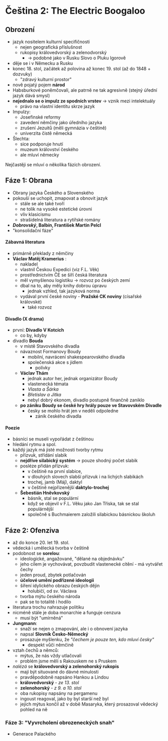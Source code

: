 #  Čeština 2: The Electric Boogaloo

## Obrození
* jazyk nositelem kulturní specifičnosti
  * nejen geografická příslušnost
  * rukopisy královedvorský a zelenodvorský
    * -> podobné jako v Rusku Slovo o Pluku Igorově
* děje se i v Německu a Rusku
* konec 18. stol, začátek až polovina až konec 19. stol (až do 1848 + dozvuky)
  * "zdravý kulturní prostor"
* nově pojatý pojem **národ**
* Habsburkové poněmčovali, ale patrně ne tak agresivně (stejný úřední jazyk dává smysl)
* **nejednalo se o impulz ze spodních vrstev** -> vznik mezi intelektuály
  * právo na vlastní identitu skrze jazyk
* Impulzy:
  * Josefinské reformy
  * zavedení němčiny jako úředního jazyka
  * zrušení Jezuitů (měli gymnázia v češtině)
  * univerzita čistě německá
* Šlechta:
  * sice podporuje hnutí
  * muzeum království českého
  * ale mluví německy

Nejčastěji se mluví o několika fázích obrození.

## Fáze 1: Obrana
* Obrany jazyka Českého a Slovenského
* pokouší se uchopit, zmapovat a obnovit jazyk
  * stále se ale také tvoří
  * ne tolik na vysoké estetické úrovni
  * vliv klasicismu
  * strašidelná literatura a rytířské romány
* __*Dobrovský*, Balbín, František Martin Pelcl__
* "konsolidační fáze"

#### Zábavná literatura
* primárně překlady z němčiny
* **Václav Matěj Kramerius** :
  * nakladel
  * vlastnil Českou Expedici (viz F.L. Věk)
  * prostřednictvím ČE se šíří česká literatura
  * měl vymyšlenou logistiku -> rozvoz po českých zemí
  * dbal na to, aby měly knihy dobrou úpravu
    * jednak vzhled, tak jazyková norma
  * vydával první české noviny - __Pražské CK noviny__ (císařské královské)
    * také rozvoz

####  Divadlo (X drama)
* první: __Divadlo V Kotcích__
  * co by, kdyby
* divadlo __Bouda__
    * v místě Stavovského divadla
    * návaznost Formanovy Boudy
      * mobilní, navrácení shakespearovského divadla
      * společenská akce s jídlem
        * polívky
    * __Václav  Thám__
      * jednak autor her, jednak organizátor Boudy
      * vlastenecká témata
      * _Vlasta a Šárka_
      * _Břetislav a Jitka_
      * nebyl dobrý ekonom, divadlo postupně finančně zaniklo
    * __po zániku Boudy se české hry hrály pouze ve Stavovském Divadle__
      * česky se mohlo hrát jen v neděli odpoledne
        * zánik českého divadla

#### Poezie
* básníci se museli vypořádat z češtinou
* hledání rytmu a spol.
* každý jazyk má jisté možnosti tvorby rytmu
  * přízvuk, střídání slabik
  * __nejdříve silabický systém__ -> pouze shodný počet slabik
  * posléze přidán přízvuk:
    * v češtině na první slabice,
    * v dlouhých slovech slabší přízvuk i na lichých slabikách
    * trochej, jamb (Máj), daktyl
    * v češtině nejpřizenější __daktylo-trochej__
  * __Šebestián Hněvkovský__
    * básník, stal se populární
    * když se objevil v F.L. Věku jako Jan Tříska, tak se stal populárnější
    * společně s Buchmaierem založili silabickou básnickou školuh

## Fáze 2: Ofenziva
* až do konce 20. let 19. stol.
* vědecká i umělecká tvorba v češtině
* podobnost se __sorelou__:
  * ideologické, angažované, "dělané na objednávku"
  * jeho cílem je vychovávat, povzbudit vlastenecké cítění - má vytvářet čechy
  * jeden proud, zbytek potlačován
  * __účelové umění podřízené ideologii__
  * šíření idylického obrazu českých dějin
    * holubičí, od sv. Václava
  * tvorba mýtu českého národa
  * pak se to totalitě i hodilo
* literatura trochu nahrazuje politiku
* nicméně stále je doba monarchie a funguje cenzura
  * musí být "umírněná"
* __Jungmann__:
  * snaží se nejen o zmapování, ale i o obnovení jazyka
  * napsal __Slovník Česko-Německý__
  * prosazuje myšlenku, že _"čechem je pouze ten, kdo mluví česky"_
    * despekt vůči němčině
* vztah čechů a němců:
  * mýtus, že nás vždy utlačovali
  * problém jsme měli s Rakouskem ne s Pruskem
* _nalézá_ se __královedvorský a zelenohorský rukopis__
  * mají být situované do dávné minulosti
  * pravděpodobně napsáno Hankou a Lindou
  * __královedvorský__ - _ze 13. stol_
  * __zelenohorský__ - _z 9. a 10. stol_
  * oba rukopisy napsány na pergamenu
  * ingoust reagoval, jako by byl starší než byl
  * jejích mýtus končil až v době Masaryka, který prosazoval vědecký pohled na ně

### Fáze 3: "Vyvrcholení obrozeneckých snah"
* Generace Palackého 